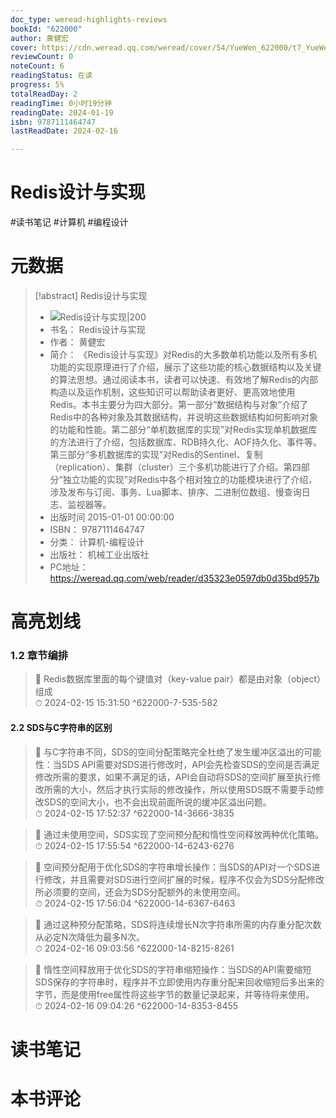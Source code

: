 ```yaml
---
doc_type: weread-highlights-reviews
bookId: "622000"
author: 黄健宏
cover: https://cdn.weread.qq.com/weread/cover/54/YueWen_622000/t7_YueWen_622000.jpg
reviewCount: 0
noteCount: 6
readingStatus: 在读
progress: 5%
totalReadDay: 2
readingTime: 0小时19分钟
readingDate: 2024-01-19
isbn: 9787111464747
lastReadDate: 2024-02-16

---
```


# Redis设计与实现


#读书笔记 #计算机 #编程设计

# 元数据
> [!abstract] Redis设计与实现
> - ![ Redis设计与实现|200](https://cdn.weread.qq.com/weread/cover/54/YueWen_622000/t7_YueWen_622000.jpg)
> - 书名： Redis设计与实现
> - 作者： 黄健宏
> - 简介： 《Redis设计与实现》对Redis的大多数单机功能以及所有多机功能的实现原理进行了介绍，展示了这些功能的核心数据结构以及关键的算法思想。通过阅读本书，读者可以快速、有效地了解Redis的内部构造以及运作机制，这些知识可以帮助读者更好、更高效地使用Redis。本书主要分为四大部分。第一部分“数据结构与对象”介绍了Redis中的各种对象及其数据结构，并说明这些数据结构如何影响对象的功能和性能。第二部分“单机数据库的实现”对Redis实现单机数据库的方法进行了介绍，包括数据库、RDB持久化、AOF持久化、事件等。第三部分“多机数据库的实现”对Redis的Sentinel、复制（replication）、集群（cluster）三个多机功能进行了介绍。第四部分“独立功能的实现”对Redis中各个相对独立的功能模块进行了介绍，涉及发布与订阅、事务、Lua脚本、排序、二进制位数组、慢查询日志、监视器等。
> - 出版时间 2015-01-01 00:00:00
> - ISBN： 9787111464747
> - 分类： 计算机-编程设计
> - 出版社： 机械工业出版社
> - PC地址：https://weread.qq.com/web/reader/d35323e0597db0d35bd957b

# 高亮划线


### 1.2 章节编排

> 📌 Redis数据库里面的每个键值对（key-value pair）都是由对象（object）组成  
> ⏱ 2024-02-15 15:31:50 ^622000-7-535-582

#### 2.2 SDS与C字符串的区别

> 📌 与C字符串不同，SDS的空间分配策略完全杜绝了发生缓冲区溢出的可能性：当SDS API需要对SDS进行修改时，API会先检查SDS的空间是否满足修改所需的要求，如果不满足的话，API会自动将SDS的空间扩展至执行修改所需的大小，然后才执行实际的修改操作，所以使用SDS既不需要手动修改SDS的空间大小，也不会出现前面所说的缓冲区溢出问题。  
> ⏱ 2024-02-15 17:52:37 ^622000-14-3666-3835

> 📌 通过未使用空间，SDS实现了空间预分配和惰性空间释放两种优化策略。  
> ⏱ 2024-02-15 17:55:54 ^622000-14-6243-6276

> 📌 空间预分配用于优化SDS的字符串增长操作：当SDS的API对一个SDS进行修改，并且需要对SDS进行空间扩展的时候，程序不仅会为SDS分配修改所必须要的空间，还会为SDS分配额外的未使用空间。  
> ⏱ 2024-02-15 17:56:04 ^622000-14-6367-6463

> 📌 通过这种预分配策略，SDS将连续增长N次字符串所需的内存重分配次数从必定N次降低为最多N次。  
> ⏱ 2024-02-16 09:03:56 ^622000-14-8215-8261

> 📌 惰性空间释放用于优化SDS的字符串缩短操作：当SDS的API需要缩短SDS保存的字符串时，程序并不立即使用内存重分配来回收缩短后多出来的字节，而是使用free属性将这些字节的数量记录起来，并等待将来使用。  
> ⏱ 2024-02-16 09:04:26 ^622000-14-8353-8455



# 读书笔记




# 本书评论

